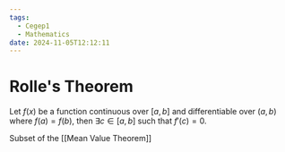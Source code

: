 ```yaml
---
tags:
  - Cegep1
  - Mathematics
date: 2024-11-05T12:12:11
---
```


# Rolle's Theorem

Let $f(x)$ be a function continuous over $[a, b]$ and differentiable over $(a, b)$ where $f(a) = f(b)$,
then $\exists c \in [a, b]$ such that $f'(c) = 0$.

Subset of the [[Mean Value Theorem]]